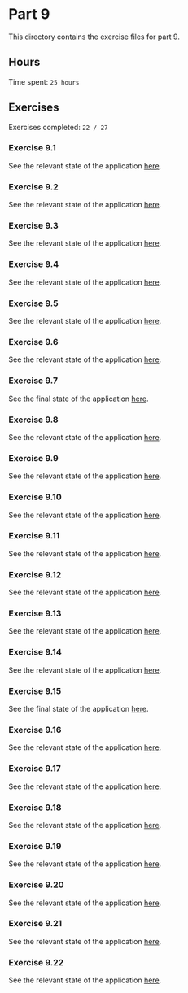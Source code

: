 # Part 9

This directory contains the exercise files for part 9.

## Hours

Time spent: `25 hours`

## Exercises

Exercises completed: `22 / 27`

### Exercise 9.1

See the relevant state of the application [here](https://github.com/rikurauhala/fullstack/tree/a9ef932986746549abedaff55378e38c0bd95a7f/exercises/part09/project).

### Exercise 9.2

See the relevant state of the application [here](https://github.com/rikurauhala/fullstack/tree/e4670f963a9756939cbd25b97807a41a277bfaf6/exercises/part09/project).

### Exercise 9.3

See the relevant state of the application [here](https://github.com/rikurauhala/fullstack/tree/339a4f7d97ef5cf0d480b19f172929b9852b0e6d/exercises/part09/project).

### Exercise 9.4

See the relevant state of the application [here](https://github.com/rikurauhala/fullstack/tree/2af572b387376797f0ec764b069d7c9fa30bff21/exercises/part09/project).

### Exercise 9.5

See the relevant state of the application [here](https://github.com/rikurauhala/fullstack/tree/ebdda15127b9152ff8e0560971fde4ed05c46df2/exercises/part09/project).

### Exercise 9.6

See the relevant state of the application [here](https://github.com/rikurauhala/fullstack/tree/ed4117d1d3c0053e845d67706233d36ba3310286/exercises/part09/project).

### Exercise 9.7

See the final state of the application [here](https://github.com/rikurauhala/fullstack/tree/main/exercises/part09/project).

### Exercise 9.8

See the relevant state of the application [here](https://github.com/rikurauhala/fullstack/tree/7a8574f759b47dfec5accd89fb77292305db33ce/exercises/part09/patientor/backend).

### Exercise 9.9

See the relevant state of the application [here](https://github.com/rikurauhala/fullstack/tree/e0cbc3b043b5f36a3b7af8b4f58f19e3af246cde/exercises/part09/patientor).

### Exercise 9.10

See the relevant state of the application [here](https://github.com/rikurauhala/fullstack/tree/c6188684cabda3732b5ded82bbdd54cb7b9a40ca/exercises/part09/patientor).

### Exercise 9.11

See the relevant state of the application [here](https://github.com/rikurauhala/fullstack/tree/aef0eeb2df4dbbb5c9ea03a576523ebc16c1cf5b/exercises/part09/patientor).

### Exercise 9.12

See the relevant state of the application [here](https://github.com/rikurauhala/fullstack/tree/7d8f4b3465fdfcd8033b4711ad2b454a730ff078/exercises/part09/patientor).

### Exercise 9.13

See the relevant state of the application [here](https://github.com/rikurauhala/fullstack/tree/ebd8ca938d159a4bff0b4a35701f3ef6d501438e/exercises/part09/patientor).

### Exercise 9.14

See the relevant state of the application [here](https://github.com/rikurauhala/fullstack/tree/f19c9347d724579907ac915e33da8828f983176e/exercises/part09/course-information).

### Exercise 9.15

See the final state of the application [here](https://github.com/rikurauhala/fullstack/tree/main/exercises/part09/course-information).

### Exercise 9.16

See the relevant state of the application [here](https://github.com/rikurauhala/fullstack/tree/694d0e4d16058f19944fc4db60860ef74dc89a13/exercises/part09/patientor).

### Exercise 9.17

See the relevant state of the application [here](https://github.com/rikurauhala/fullstack/tree/93cbac31fe7889e129dc00bc9f3bd6740ab7fab0/exercises/part09/patientor).

### Exercise 9.18

See the relevant state of the application [here](https://github.com/rikurauhala/fullstack/tree/5e928c69479dbc24ecb0ae9bd7dedb74b68c843c/exercises/part09/patientor).

### Exercise 9.19

See the relevant state of the application [here](https://github.com/rikurauhala/fullstack/tree/f0e5de27049956103ceb1c9b69c13783ac25d2bf/exercises/part09/patientor).

### Exercise 9.20

See the relevant state of the application [here](https://github.com/rikurauhala/fullstack/tree/8d823d69e6b24183e075c912c5393e71810bdb2d/exercises/part09/patientor).

### Exercise 9.21

See the relevant state of the application [here](https://github.com/rikurauhala/fullstack/tree/04468a273ec98dd0740ee4a8c9b71c28c7a5db4d/exercises/part09/patientor).

### Exercise 9.22

See the relevant state of the application [here](https://github.com/rikurauhala/fullstack/tree/2d38bdace178d1d1ba6a379d26de08aa8bdc1425/exercises/part09/patientor).

<!--

### Exercise 9.23

See the relevant state of the application [here]().

### Exercise 9.24

See the relevant state of the application [here]().

### Exercise 9.25

See the relevant state of the application [here]().

### Exercise 9.26

See the relevant state of the application [here]().

### Exercise 9.27

See the relevant state of the application [here]().

-->
